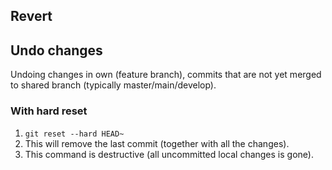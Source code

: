 ## Revert

## Undo changes
Undoing changes in own (feature branch), commits that are not yet merged to shared branch (typically master/main/develop).

### With hard reset
1. `git reset --hard HEAD~`
2. This will remove the last commit (together with all the changes). 
3. This command is destructive (all uncommitted local changes is gone).



